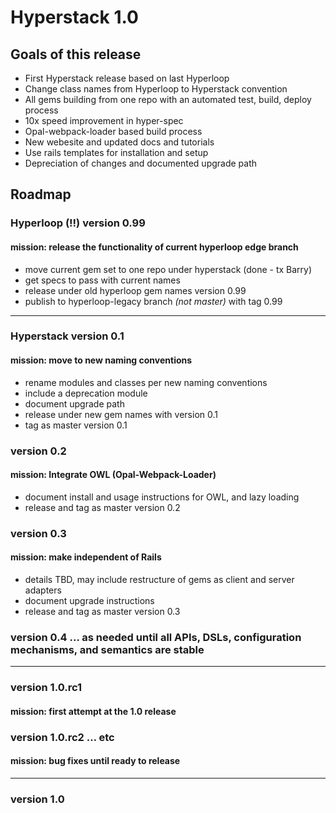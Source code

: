 # Hyperstack 1.0 

## Goals of this release

+ First Hyperstack release based on last Hyperloop
+ Change class names from Hyperloop to Hyperstack convention
+ All gems building from one repo with an automated test, build, deploy process
+ 10x speed improvement in hyper-spec
+ Opal-webpack-loader based build process
+ New webesite and updated docs and tutorials
+ Use rails templates for installation and setup
+ Depreciation of changes and documented upgrade path

## Roadmap

### Hyperloop (!!) version 0.99

#### mission:  release the functionality of current hyperloop edge branch

+ move current gem set to one repo under hyperstack (done - tx Barry)
+ get specs to pass with current names
+ release under old hyperloop gem names version 0.99
+ publish to hyperloop-legacy branch *(not master)* with tag 0.99

------

### Hyperstack version 0.1

#### mission: move to new naming conventions

+ rename modules and classes per new naming conventions
+ include a deprecation module
+ document upgrade path
+ release under new gem names with version 0.1
+ tag as master version  0.1

### version 0.2

#### mission:  Integrate OWL (Opal-Webpack-Loader)

+ document install and usage instructions for OWL, and lazy loading
+ release and tag as master version 0.2

### version 0.3

#### mission: make independent of Rails

+ details TBD, may include restructure of gems as client and server adapters
+ document upgrade instructions
+ release and tag as master version 0.3

### version 0.4 ... as needed until all APIs, DSLs, configuration mechanisms, and semantics are stable

------

### version 1.0.rc1

#### mission: first attempt at the 1.0 release

### version 1.0.rc2 … etc

#### mission: bug fixes until ready to release

------

### version 1.0

